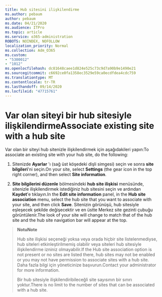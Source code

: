 ```yaml
---
title: Hub sitesini ilişkilendirme
ms.author: pebaum
author: pebaum
ms.date: 04/21/2020
ms.audience: ITPro
ms.topic: article
ms.service: o365-administration
ROBOTS: NOINDEX, NOFOLLOW
localization_priority: Normal
ms.collection: Adm_O365
ms.custom:
- "5300012"
- "1012"
ms.openlocfilehash: dc81648caee1d824e525c73c9d7a90b9e1490e21
ms.sourcegitcommit: c6692ce0fa1358ec3529e59ca0ecdfdea4cdc759
ms.translationtype: MT
ms.contentlocale: tr-TR
ms.lasthandoff: 09/14/2020
ms.locfileid: "47715761"
---
```

# <a name="associate-existing-site-with-a-hub-site"></a><span data-ttu-id="f92ff-102">Var olan siteyi bir hub sitesiyle ilişkilendirme</span><span class="sxs-lookup"><span data-stu-id="f92ff-102">Associate existing site with a hub site</span></span>

<span data-ttu-id="f92ff-103">Var olan bir siteyi hub sitenizle ilişkilendirmek için aşağıdakileri yapın:</span><span class="sxs-lookup"><span data-stu-id="f92ff-103">To associate an existing site with your hub site, do the following:</span></span>
  
1. <span data-ttu-id="f92ff-104">Sitenizde **Ayarlar** 'ı (sağ üst köşedeki dişli simgesi) seçin ve sonra **site bilgileri**'ni seçin.</span><span class="sxs-lookup"><span data-stu-id="f92ff-104">On your site, select **Settings** (the gear icon in the top right corner), and then select **Site information**.</span></span>

2. <span data-ttu-id="f92ff-105">**Site bilgilerini düzenle** bölmesindeki **hub site ilişkisi** menüsünde, sitenizle ilişkilendirmek istediğiniz hub sitesini seçin ve ardından **Kaydet**'e tıklayın.</span><span class="sxs-lookup"><span data-stu-id="f92ff-105">In the **Edit site information** panel, in the **Hub site association** menu, select the hub site that you want to associate with your site, and then click **Save**.</span></span> <span data-ttu-id="f92ff-106">Sitenizin görünüşü, hub sitesiyle eşleşecek şekilde değişecektir ve en üstte Merkez site gezinti çubuğu görüntülenir.</span><span class="sxs-lookup"><span data-stu-id="f92ff-106">The look of your site will change to match that of the hub site and the hub site navigation bar will appear at the top.</span></span>

><span data-ttu-id="f92ff-107">**Notu**</span><span class="sxs-lookup"><span data-stu-id="f92ff-107">**Note**</span></span>
>
><span data-ttu-id="f92ff-108">Hub site ilişkisi seçeneği yoksa veya orada hiçbir site listelenmediyse, hub siteleri etkinleştirilmemiş olabilir veya siteleri hub sitesiyle ilişkilendirme izniniz olmayabilir.</span><span class="sxs-lookup"><span data-stu-id="f92ff-108">If the Hub site association option is not present or no sites are listed there, hub sites may not be enabled or you may not have permission to associate sites with a hub site.</span></span> <span data-ttu-id="f92ff-109">Daha fazla bilgi için yöneticinize başvurun.</span><span class="sxs-lookup"><span data-stu-id="f92ff-109">Contact your administrator for more information.</span></span>
>
><span data-ttu-id="f92ff-110">Bir hub sitesiyle ilişkilendiribileceğli site sayısının bir sınırı yoktur.</span><span class="sxs-lookup"><span data-stu-id="f92ff-110">There is no limit to the number of sites that can be associated with a hub site.</span></span>
  